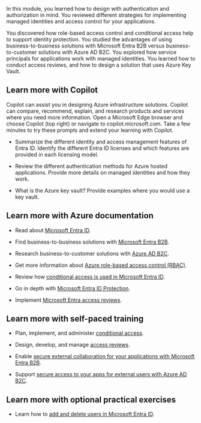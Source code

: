 
In this module, you learned how to design with authentication and authorization in mind. You reviewed different strategies for implementing managed identities and access control for your applications.

You discovered how role-based access control and conditional access help to support identity protection. You studied the advantages of using business-to-business solutions with Microsoft Entra B2B versus business-to-customer solutions with Azure AD B2C. You explored how service principals for applications work with managed identities. You learned how to conduct access reviews, and how to design a solution that uses Azure Key Vault.

## Learn more with Copilot

Copilot can assist you in designing Azure infrastructure solutions. Copilot can compare, recommend, explain, and research products and services where you need more information. Open a Microsoft Edge browser and choose Copilot (top right) or navigate to copilot.microsoft.com. Take a few minutes to try these prompts and extend your learning with Copilot. 

- Summarize the different identity and access management features of Entra ID. Identify the different Entra ID licenses and which features are provided in each licensing model. 

- Review the different authentication methods for Azure hosted applications. Provide more details on managed identities and how they work.

- What is the Azure key vault? Provide examples where you would use a key vault.


## Learn more with Azure documentation

- Read about [Microsoft Entra ID](https://azure.microsoft.com/services/active-directory/).

- Find business-to-business solutions with [Microsoft Entra B2B](/azure/active-directory-b2c/overview).

- Research business-to-customer solutions with [Azure AD B2C](/azure/active-directory-b2c/overview).

- Get more information about [Azure role-based access control (RBAC)](/azure/role-based-access-control/overview).

- Review how [conditional access is used in Microsoft Entra ID](/azure/active-directory/conditional-access/overview).

- Go in depth with [Microsoft Entra ID Protection](/azure/active-directory/identity-protection/overview-identity-protection).

- Implement [Microsoft Entra access reviews](/azure/active-directory/governance/access-reviews-overview).

## Learn more with self-paced training

- Plan, implement, and administer [conditional access](/training/modules/plan-implement-administer-conditional-access/).

- Design, develop, and manage [access reviews](/training/modules/plan-implement-manage-access-review/).

- Enable [secure external collaboration for your applications with Microsoft Entra B2B](/training/modules/enable-external-collaboration-with-b2b/).

- Support [secure access to your apps for external users with Azure AD B2C](/training/modules/enable-external-access-with-b2c/).

## Learn more with optional practical exercises

- Learn how to [add and delete users in Microsoft Entra ID](/training/modules/manage-users-and-groups-in-aad/).
